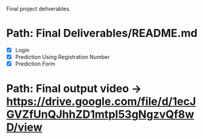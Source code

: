 Final project deliverables.
# Path: Final Deliverables/README.md

- [x] Login
- [x] Prediction Using Registration Number
- [x] Prediction Form

# Path: Final output video -> https://drive.google.com/file/d/1ecJGVZfUnQJhhZD1mtpI53gNgzvQf8wD/view
